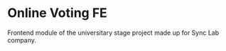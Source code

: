 # Online Voting FE
 Frontend module of the universitary stage project made up for Sync Lab company. 
